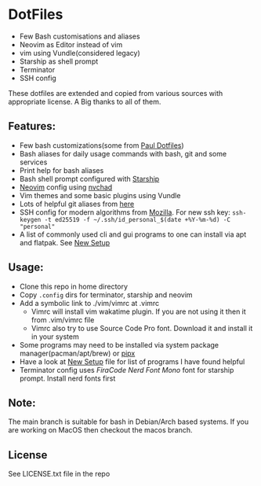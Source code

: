 # DotFiles

- Few Bash customisations and aliases
- Neovim as Editor instead of vim
- vim using Vundle(considered legacy)
- Starship as shell prompt
- Terminator
- SSH config

These dotfiles are extended and copied from various sources with appropriate license. A Big thanks to all of them.

## Features:

- Few bash customizations(some from [Paul Dotfiles](]https://github.com/paulirish/dotfiles))
- Bash aliases for daily usage commands with bash, git and some services
- Print help for bash aliases
- Bash shell prompt configured with [Starship](https://starship.rs)
- [Neovim](https://neovim.io/) config using [nvchad](https://nvchad.com)
- Vim themes and some basic plugins using Vundle
- Lots of helpful git aliases from [here](https://github.com/theskumar/dotfiles)
- SSH config for modern algorithms from [Mozilla](https://infosec.mozilla.org/guidelines/openssh). For new ssh key: `ssh-keygen -t ed25519 -f ~/.ssh/id_personal_$(date +%Y-%m-%d) -C "personal"`
- A list of commonly used cli and gui programs to one can install via apt and flatpak. See [New Setup](./new_setup.md)

## Usage:

- Clone this repo in home directory
- Copy `.config` dirs for terminator, starship and neovim
- Add a symbolic link to ./vim/vimrc at .vimrc
    - Vimrc will install vim wakatime plugin. If you are not using it then it from .vim/vimrc file
    - Vimrc also try to use Source Code Pro font. Download it and install it in your system
- Some programs may need to be installed via system package manager(pacman/apt/brew) or [pipx](https://github.com/pipxproject/pipx/)
- Have a look at [New Setup](new_setup.md) file for list of programs I have found helpful
- Terminator config uses *FiraCode Nerd Font Mono* font for starship prompt. Install nerd fonts first

## Note:

The main branch is suitable for bash in Debian/Arch based systems. If you are working on MacOS then checkout the macos branch.

## License

See LICENSE.txt file in the repo
